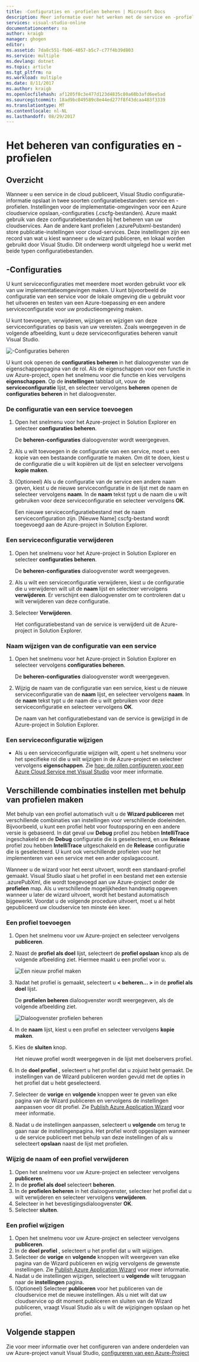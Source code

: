 ```yaml
---
title: -Configuraties en -profielen beheren | Microsoft Docs
description: Meer informatie over het werken met de service en -profielen configuratiebestanden | die instellingen voor de implementatieomgevingen opslaan en publicatie-instellingen voor cloud-services.
services: visual-studio-online
documentationcenter: na
author: kraigb
manager: ghogen
editor: 
ms.assetid: 7da8c551-fb06-4057-b5c7-c77f4b39d803
ms.service: multiple
ms.devlang: dotnet
ms.topic: article
ms.tgt_pltfrm: na
ms.workload: multiple
ms.date: 8/11/2017
ms.author: kraigb
ms.openlocfilehash: af1205f8c3e477d123d4835c80a68b3afd6ee5ad
ms.sourcegitcommit: 18ad9bc049589c8e44ed277f8f43dcaa483f3339
ms.translationtype: MT
ms.contentlocale: nl-NL
ms.lasthandoff: 08/29/2017
---
```

# <a name="how-to-manage-service-configurations-and-profiles"></a>Het beheren van configuraties en -profielen
## <a name="overview"></a>Overzicht
Wanneer u een service in de cloud publiceert, Visual Studio configuratie-informatie opslaat in twee soorten configuratiebestanden: service en -profielen. Instellingen voor de implementatie-omgevingen voor een Azure cloudservice opslaan,-configuraties (.cscfg-bestanden). Azure maakt gebruik van deze configuratiebestanden bij het beheren van uw cloudservices. Aan de andere kant profielen (.azurePubxml-bestanden) store publicatie-instellingen voor cloud-services. Deze instellingen zijn een record van wat u kiest wanneer u de wizard publiceren, en lokaal worden gebruikt door Visual Studio. Dit onderwerp wordt uitgelegd hoe u werkt met beide typen configuratiebestanden.

## <a name="service-configurations"></a>-Configuraties
U kunt serviceconfiguraties met meerdere moet worden gebruikt voor elk van uw implementatieomgevingen maken. U kunt bijvoorbeeld de configuratie van een service voor de lokale omgeving die u gebruikt voor het uitvoeren en testen van een Azure-toepassing en een andere serviceconfiguratie voor uw productieomgeving maken.

U kunt toevoegen, verwijderen, wijzigen en wijzigen van deze serviceconfiguraties op basis van uw vereisten. Zoals weergegeven in de volgende afbeelding, kunt u deze serviceconfiguraties beheren vanuit Visual Studio.

![-Configuraties beheren](./media/vs-azure-tools-service-configurations-and-profiles-how-to-manage/manage-service-config.png)

U kunt ook openen de **configuraties beheren** in het dialoogvenster van de eigenschappenpagina van de rol. Als de eigenschappen voor een functie in uw Azure-project, open het snelmenu voor die functie en kies vervolgens **eigenschappen**. Op de **instellingen** tabblad uit, vouw de **serviceconfiguratie** lijst, en selecteer vervolgens **beheren** openen de **configuraties beheren** in het dialoogvenster.

### <a name="to-add-a-service-configuration"></a>De configuratie van een service toevoegen
1. Open het snelmenu voor het Azure-project in Solution Explorer en selecteer **configuraties beheren**.
   
    De **beheren-configuraties** dialoogvenster wordt weergegeven.
2. Als u wilt toevoegen in de configuratie van een service, moet u een kopie van een bestaande configuratie te maken. Om dit te doen, kiest u de configuratie die u wilt kopiëren uit de lijst en selecteer vervolgens **kopie maken**.
3. (Optioneel) Als u de configuratie van de service een andere naam geven, kiest u de nieuwe serviceconfiguratie in de lijst met de naam en selecteer vervolgens **naam**. In de **naam** tekst typt u de naam die u wilt gebruiken voor deze serviceconfiguratie en selecteer vervolgens **OK**.
   
    Een nieuwe serviceconfiguratiebestand met de naam serviceconfiguration zijn. [Nieuwe Name] cscfg-bestand wordt toegevoegd aan de Azure-project in Solution Explorer.

### <a name="to-delete-a-service-configuration"></a>Een serviceconfiguratie verwijderen
1. Open het snelmenu voor het Azure-project in Solution Explorer en selecteer **configuraties beheren**.
   
    De **beheren-configuraties** dialoogvenster wordt weergegeven.
2. Als u wilt een serviceconfiguratie verwijderen, kiest u de configuratie die u verwijderen wilt uit de **naam** lijst en selecteer vervolgens **verwijderen**. Er verschijnt een dialoogvenster om te controleren dat u wilt verwijderen van deze configuratie.
3. Selecteer **Verwijderen**.
   
     Het configuratiebestand van de service is verwijderd uit de Azure-project in Solution Explorer.

### <a name="to-rename-a-service-configuration"></a>Naam wijzigen van de configuratie van een service
1. Open het snelmenu voor het Azure-project in Solution Explorer en selecteer vervolgens **configuraties beheren**.
   
    De **beheren-configuraties** dialoogvenster wordt weergegeven.
2. Wijzig de naam van de configuratie van een service, kiest u de nieuwe serviceconfiguratie van de **naam** lijst, en selecteer vervolgens **naam**. In de **naam** tekst typt u de naam die u wilt gebruiken voor deze serviceconfiguratie en selecteer vervolgens **OK**.
   
    De naam van het configuratiebestand van de service is gewijzigd in de Azure-project in Solution Explorer.

### <a name="to-change-a-service-configuration"></a>Een serviceconfiguratie wijzigen
* Als u een serviceconfiguratie wijzigen wilt, opent u het snelmenu voor het specifieke rol die u wilt wijzigen in de Azure-project en selecteer vervolgens **eigenschappen**. Zie [hoe: de rollen configureren voor een Azure Cloud Service met Visual Studio](https://docs.microsoft.com/azure/vs-azure-tools-configure-roles-for-cloud-service) voor meer informatie.

## <a name="make-different-setting-combinations-by-using-profiles"></a>Verschillende combinaties instellen met behulp van profielen maken
Met behulp van een profiel automatisch vult u de **Wizard publiceren** met verschillende combinaties van instellingen voor verschillende doeleinden. Bijvoorbeeld, u kunt een profiel hebt voor foutopsporing en een andere versie is gebaseerd. In dat geval uw **Debug** profiel zou hebben **IntelliTrace** ingeschakeld en de **Debug** configuratie die is geselecteerd, en uw **Release** profiel zou hebben **IntelliTrace** uitgeschakeld en de **Release** configuratie die is geselecteerd. U kunt ook verschillende profielen voor het implementeren van een service met een ander opslagaccount.

Wanneer u de wizard voor het eerst uitvoert, wordt een standaard-profiel gemaakt. Visual Studio slaat u het profiel in een bestand met een extensie .azurePubXml, die wordt toegevoegd aan uw Azure-project onder de **profielen** map. Als u verschillende mogelijkheden handmatig opgeven wanneer u later de wizard uitvoert, wordt het bestand automatisch bijgewerkt. Voordat u de volgende procedure uitvoert, moet u al hebt gepubliceerd uw cloudservice ten minste één keer.

### <a name="to-add-a-profile"></a>Een profiel toevoegen
1. Open het snelmenu voor uw Azure-project en selecteer vervolgens **publiceren**.
2. Naast de **profiel als doel** lijst, selecteert de **profiel opslaan** knop als de volgende afbeelding ziet. Hiermee maakt u een profiel voor u.
   
    ![Een nieuw profiel maken](./media/vs-azure-tools-service-configurations-and-profiles-how-to-manage/create-new-profile.png)
3. Nadat het profiel is gemaakt, selecteert u **< beheren... >** in de **profiel als doel** lijst.
   
    De **profielen beheren** dialoogvenster wordt weergegeven, als de volgende afbeelding ziet.
   
    ![Dialoogvenster profielen beheren](./media/vs-azure-tools-service-configurations-and-profiles-how-to-manage/manage-profiles.png)
4. In de **naam** lijst, kiest u een profiel en selecteer vervolgens **kopie maken**.
5. Kies de **sluiten** knop.
   
    Het nieuwe profiel wordt weergegeven in de lijst met doelservers profiel.
6. In de **doel profiel** , selecteert u het profiel dat u zojuist hebt gemaakt. De instellingen van de Wizard publiceren worden gevuld met de opties in het profiel dat u hebt geselecteerd.
7. Selecteer de **vorige** en **volgende** knoppen weer te geven van elke pagina van de Wizard publiceren en vervolgens de instellingen aanpassen voor dit profiel. Zie [Publish Azure Application Wizard](http://go.microsoft.com/fwlink/p/?LinkID=623085) voor meer informatie.
8. Nadat u de instellingen aanpassen, selecteert u **volgende** om terug te gaan naar de instellingenpagina. Het profiel wordt opgeslagen wanneer u de service publiceert met behulp van deze instellingen of als u selecteert **opslaan** naast de lijst met profielen.

### <a name="to-rename-or-delete-a-profile"></a>Wijzig de naam of een profiel verwijderen
1. Open het snelmenu voor uw Azure-project en selecteer vervolgens **publiceren**.
2. In de **profiel als doel** selecteert **beheren**.
3. In de **profielen beheren** in het dialoogvenster, selecteer het profiel dat u wilt verwijderen en selecteer vervolgens **verwijderen**.
4. Selecteer in het bevestigingsdialoogvenster **OK**.
5. Selecteer **sluiten**.

### <a name="to-change-a-profile"></a>Een profiel wijzigen
1. Open het snelmenu voor uw Azure-project en selecteer vervolgens **publiceren**.
2. In de **doel profiel** , selecteert u het profiel dat u wilt wijzigen.
3. Selecteer de **vorige** en **volgende** knoppen wilt weergeven van elke pagina van de Wizard publiceren en wijzig vervolgens de gewenste instellingen. Zie [Publish Azure Application Wizard](http://go.microsoft.com/fwlink/p/?LinkID=623085) voor meer informatie.
4. Nadat u de instellingen wijzigen, selecteert u **volgende** wilt teruggaan naar de **instellingen** pagina.
5. (Optioneel) Selecteer **publiceren** voor het publiceren van de cloudservice met de nieuwe instellingen. Als u niet wilt dat uw cloudservice op dit moment publiceren en sluiten van de Wizard publiceren, vraagt Visual Studio als u wilt de wijzigingen opslaan op het profiel.

## <a name="next-steps"></a>Volgende stappen
Zie voor meer informatie over het configureren van andere onderdelen van uw Azure-project vanuit Visual Studio, [configureren van een Azure-Project](http://go.microsoft.com/fwlink/p/?LinkID=623075)

